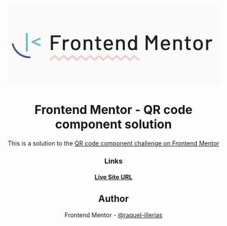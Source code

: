 <div align="center">
 <img src="https://github.com/raquel-illerias/Frontend_Mentor_Challenges/blob/main/QRcode/images/FrontendMentorBanner.PNG"></>
</>

# Frontend Mentor - QR code component solution

This is a solution to the [QR code component challenge on Frontend Mentor](https://www.frontendmentor.io/challenges/qr-code-component-iux_sIO_H)


### Links

#### [Live Site URL](https://raquel-illerias.github.io/QRcode/index.html)



## Author

 Frontend Mentor - [@raquel-illerias](https://www.frontendmentor.io/profile/raquel-illerias)
